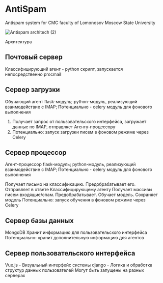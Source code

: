 # AntiSpam
Antispam system for CMC faculty of Lomonosov Moscow State University

![Antispam architech (2)](https://user-images.githubusercontent.com/66482706/110344305-68d43f00-803e-11eb-9699-e0d9f6c7fdca.png)

Архитектура

## Почтовый сервер
Классифицирующий агент - python скрипт, запускается непосредственно procmail

## Сервер загрузки
Обучающий агент
flask-модуль; python-модуль, реализующий взаимодействие с IMAP; Потенциально - celery модуль для фонового выполнения
1. Получает запрос от пользовательского интерфейса, загружает данные по IMAP, отправляет Агенту-процессору
2. Потенциально: запуск загрузки писем в фоновом режиме через Celery

## Сервер процессор
Агент-процессор
flask-модуль; python-модуль, реализующий взаимодействие с IMAP; Потенциально - celery модуль для фонового выполнения

Получает письмо на классификацию. Предобрабатывает его. Отправляет в ответе Классифицирующему агенту
Получает массивы писем входящие/спам. Предобрабатывает. Обучает модель. Сохраняет модель
Потенциально: запуск обучения в фоновом режиме через Celery
		
## Сервер базы данных
MongoDB
Хранит информацию для пользовательского интерфейса
Потенциально: хранит дополнительную информацию для агентов

## Сервер пользовательского интерфейса
Vue.js - Визуальный интерфейс системы
django - Логика и обработка структур данных пользователей
Могут быть запущены на разных серверах

